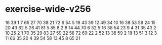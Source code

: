 # exercise-wide-v256
16
39
1
7
65
27
70
38
21
72
6
54
5
19
43
39
12
49
34
10
16
38
53
59
24
15
20
43
62
5
26
41
81
5
85
8
2
8
14
44
70
6
32
5
16
38
54
23
9
4
31
35
43
2
10
25
2
1
70
35
29
83
27
59
22
58
72
69
22
2
52
13
38
59
2
18
13
51
3
12
3
11
66
35
20
4
39
54
58
13
45
8
65
21
